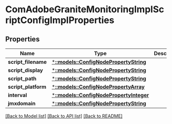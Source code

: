 # ComAdobeGraniteMonitoringImplScriptConfigImplProperties

## Properties
Name | Type | Description | Notes
------------ | ------------- | ------------- | -------------
**script_filename** | [***::models::ConfigNodePropertyString**](configNodePropertyString.md) |  | [optional] 
**script_display** | [***::models::ConfigNodePropertyString**](configNodePropertyString.md) |  | [optional] 
**script_path** | [***::models::ConfigNodePropertyString**](configNodePropertyString.md) |  | [optional] 
**script_platform** | [***::models::ConfigNodePropertyArray**](configNodePropertyArray.md) |  | [optional] 
**interval** | [***::models::ConfigNodePropertyInteger**](configNodePropertyInteger.md) |  | [optional] 
**jmxdomain** | [***::models::ConfigNodePropertyString**](configNodePropertyString.md) |  | [optional] 

[[Back to Model list]](../README.md#documentation-for-models) [[Back to API list]](../README.md#documentation-for-api-endpoints) [[Back to README]](../README.md)


